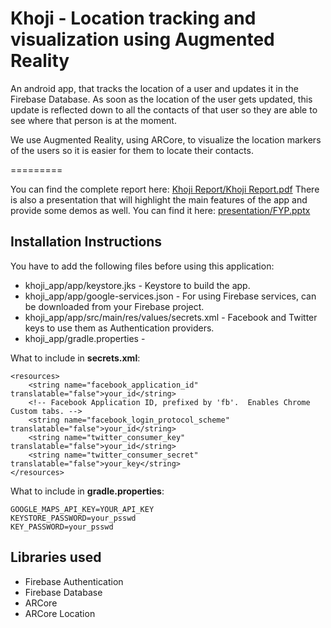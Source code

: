 # Khoji - Location tracking and visualization using Augmented Reality

An android app, that tracks the location of a user and updates it in the Firebase Database. As soon as the location of the user gets updated, this update is reflected down to all the contacts of that user so they are able to see where that person is at the moment. 

We use Augmented Reality, using ARCore, to visualize the location markers of the users so it is easier for them to locate their contacts.

=========

You can find the complete report here: [Khoji Report/Khoji Report.pdf](./Khoji%20Report/Khoji%20Report.pdf)
There is also a presentation that will highlight the main features of the app and provide some demos as well. You can find it here: [presentation/FYP.pptx](./presentation/FYP.pptx)

## Installation Instructions
You have to add the following files before using this application:
- khoji_app/app/keystore.jks - Keystore to build the app. 
- khoji_app/app/google-services.json - For using Firebase services, can be downloaded from your Firebase project.
- khoji_app/app/src/main/res/values/secrets.xml - Facebook and Twitter keys to use them as Authentication providers.
- khoji_app/gradle.properties - 

What to include in **secrets.xml**:
```
<resources>
    <string name="facebook_application_id" translatable="false">your_id</string>
    <!-- Facebook Application ID, prefixed by 'fb'.  Enables Chrome Custom tabs. -->
    <string name="facebook_login_protocol_scheme" translatable="false">your_id</string>
    <string name="twitter_consumer_key" translatable="false">your_id</string>
    <string name="twitter_consumer_secret" translatable="false">your_key</string>
</resources>
```

What to include in **gradle.properties**:
```
GOOGLE_MAPS_API_KEY=YOUR_API_KEY
KEYSTORE_PASSWORD=your_psswd
KEY_PASSWORD=your_psswd
```

## Libraries used
- Firebase Authentication
- Firebase Database
- ARCore
- ARCore Location


